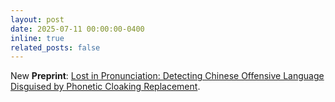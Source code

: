 ```yaml
---
layout: post
date: 2025-07-11 00:00:00-0400
inline: true
related_posts: false
---
```


New **Preprint**: [Lost in Pronunciation: Detecting Chinese Offensive Language Disguised by Phonetic Cloaking Replacement](https://arxiv.org/pdf/2507.07640).